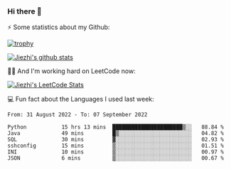 ### Hi there 👋


⚡ Some statistics about my Github:


[![trophy](https://github-profile-trophy.vercel.app/?username=jiezhi&rank=-B&margin-w=6)](https://github.com/Jiezhi)

[![Jiezhi's github stats](https://github-readme-stats.vercel.app/api?username=Jiezhi&show_icons=true)](https://github.com/Jiezhi/github-readme-stats)


🙇🏼 And I'm working hard on LeetCode now:

[![Jiezhi's LeetCode Stats](https://leetcode-stats.vercel.app/api?username=Jiezhi&theme=Light)](https://leetcode.com/Jiezhi/)

💻 Fun fact about the Languages I used last week:

<!--START_SECTION:waka-->

```text
From: 31 August 2022 - To: 07 September 2022

Python           15 hrs 13 mins  ██████████████████████▒░░   88.84 %
Java             49 mins         █▒░░░░░░░░░░░░░░░░░░░░░░░   04.82 %
SQL              30 mins         ▓░░░░░░░░░░░░░░░░░░░░░░░░   02.93 %
sshconfig        15 mins         ▒░░░░░░░░░░░░░░░░░░░░░░░░   01.51 %
INI              10 mins         ▒░░░░░░░░░░░░░░░░░░░░░░░░   00.97 %
JSON             6 mins          ▒░░░░░░░░░░░░░░░░░░░░░░░░   00.67 %
```

<!--END_SECTION:waka-->


<!--
[![Top Langs](https://github-readme-stats.vercel.app/api/top-langs/?username=Jiezhi&hide=javascript,html)](https://github.com/Jiezhi/github-readme-stats)

**Jiezhi/Jiezhi** is a ✨ _special_ ✨ repository because its `README.md` (this file) appears on your GitHub profile.

Here are some ideas to get you started:

- 🔭 I’m currently working on ...
- 🌱 I’m currently learning ...
- 👯 I’m looking to collaborate on ...
- 🤔 I’m looking for help with ...
- 💬 Ask me about ...
- 📫 How to reach me: ...
- 😄 Pronouns: ...
- ⚡ Fun fact: ...
-->

